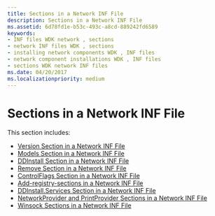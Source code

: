 ```yaml
---
title: Sections in a Network INF File
description: Sections in a Network INF File
ms.assetid: 6d78fd1e-b53c-493c-a8cd-889242fd6589
keywords:
- INF files WDK network , sections
- network INF files WDK , sections
- installing network components WDK , INF files
- network component installations WDK , INF files
- sections WDK network INF files
ms.date: 04/20/2017
ms.localizationpriority: medium
---
```


# Sections in a Network INF File


This section includes:

-   [Version Section in a Network INF File](version-section-in-a-network-inf-file.md)
-   [Models Section in a Network INF File](models-section-in-a-network-inf-file.md)
-   [DDInstall Section in a Network INF File](ddinstall-section-in-a-network-inf-file.md)
-   [Remove Section in a Network INF File](remove-section-in-a-network-inf-file.md)
-   [ControlFlags Section in a Network INF File](controlflags-section-in-a-network-inf-file.md)
-   [Add-registry-sections in a Network INF File](add-registry-sections-in-a-network-inf-file.md)
-   [DDInstall.Services Section in a Network INF File](ddinstall-services-section-in-a-network-inf-file.md)
-   [NetworkProvider and PrintProvider Sections in a Network INF File](networkprovider-and-printprovider-sections-in-a-network-inf-file.md)
-   [Winsock Sections in a Network INF File](winsock-sections-in-a-network-inf-file.md)

 

 





